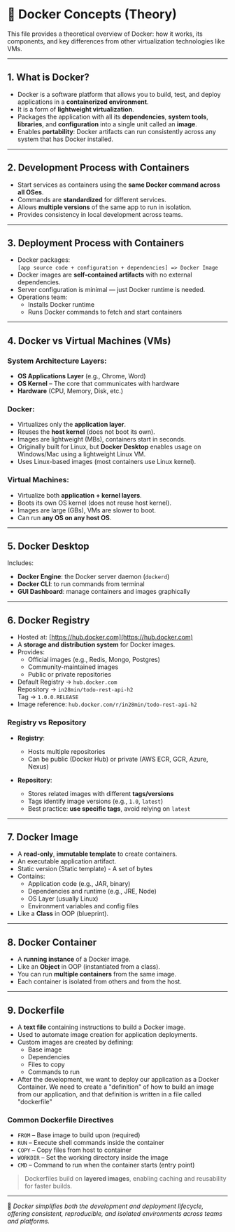 # 📘 Docker Concepts (Theory)

This file provides a theoretical overview of Docker: how it works, its components, and key differences from other virtualization technologies like VMs.

---

## 1. What is Docker?

- Docker is a software platform that allows you to build, test, and deploy applications in a **containerized environment**.
- It is a form of **lightweight virtualization**.
- Packages the application with all its **dependencies**, **system tools**, **libraries**, and **configuration** into a single unit called an **image**.
- Enables **portability**: Docker artifacts can run consistently across any system that has Docker installed.

---

## 2. Development Process with Containers

- Start services as containers using the **same Docker command across all OSes**.
- Commands are **standardized** for different services.
- Allows **multiple versions** of the same app to run in isolation.
- Provides consistency in local development across teams.

---

## 3. Deployment Process with Containers

- Docker packages:  
  `[app source code + configuration + dependencies] => Docker Image`
- Docker images are **self-contained artifacts** with no external dependencies.
- Server configuration is minimal — just Docker runtime is needed.
- Operations team:
  - Installs Docker runtime
  - Runs Docker commands to fetch and start containers

---

## 4. Docker vs Virtual Machines (VMs)

### System Architecture Layers:
- **OS Applications Layer** (e.g., Chrome, Word)
- **OS Kernel** – The core that communicates with hardware
- **Hardware** (CPU, Memory, Disk, etc.)

### Docker:
- Virtualizes only the **application layer**.
- Reuses the **host kernel** (does not boot its own).
- Images are lightweight (MBs), containers start in seconds.
- Originally built for Linux, but **Docker Desktop** enables usage on Windows/Mac using a lightweight Linux VM.
- Uses Linux-based images (most containers use Linux kernel).

### Virtual Machines:
- Virtualize both **application + kernel layers**.
- Boots its own OS kernel (does not reuse host kernel).
- Images are large (GBs), VMs are slower to boot.
- Can run **any OS on any host OS**.

---

## 5. Docker Desktop

Includes:
- **Docker Engine**: the Docker server daemon (`dockerd`)
- **Docker CLI**: to run commands from terminal
- **GUI Dashboard**: manage containers and images graphically

---

## 6. Docker Registry

- Hosted at: [https://hub.docker.com](https://hub.docker.com)
- A **storage and distribution system** for Docker images.
- Provides:
  - Official images (e.g., Redis, Mongo, Postgres)
  - Community-maintained images
  - Public or private repositories
- Default Registry → `hub.docker.com`  
  Repository → `in28min/todo-rest-api-h2`  
  Tag → `1.0.0.RELEASE`
- Image reference: `hub.docker.com/r/in28min/todo-rest-api-h2`

### Registry vs Repository

- **Registry**:
  - Hosts multiple repositories
  - Can be public (Docker Hub) or private (AWS ECR, GCR, Azure, Nexus)

- **Repository**:
  - Stores related images with different **tags/versions**
  - Tags identify image versions (e.g., `1.0`, `latest`)
  - Best practice: **use specific tags**, avoid relying on `latest`

---

## 7. Docker Image

- A **read-only**, **immutable template** to create containers.
- An executable application artifact.
- Static version (Static template) - A set of bytes
- Contains:
  - Application code (e.g., JAR, binary)
  - Dependencies and runtime (e.g., JRE, Node)
  - OS Layer (usually Linux)
  - Environment variables and config files
- Like a **Class** in OOP (blueprint).

---

## 8. Docker Container

- A **running instance** of a Docker image.
- Like an **Object** in OOP (instantiated from a class).
- You can run **multiple containers** from the same image.
- Each container is isolated from others and from the host.

---

## 9. Dockerfile

- A **text file** containing instructions to build a Docker image.
- Used to automate image creation for application deployments.
- Custom images are created by defining:
  - Base image
  - Dependencies
  - Files to copy
  - Commands to run
- After the development, we want to deploy our application as a Docker Container. We need to create a "definition" of how to build an image from our application, and that definition is written in a file called "dockerfile"


### Common Dockerfile Directives

- `FROM` – Base image to build upon (required)
- `RUN` – Execute shell commands inside the container
- `COPY` – Copy files from host to container
- `WORKDIR` – Set the working directory inside the image
- `CMD` – Command to run when the container starts (entry point)

> Dockerfiles build on **layered images**, enabling caching and reusability for faster builds.

---

📝 *Docker simplifies both the development and deployment lifecycle, offering consistent, reproducible, and isolated environments across teams and platforms.*
